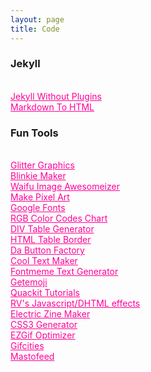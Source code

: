 ```yaml
---
layout: page
title: Code
---
```

<h3>Jekyll</h3><br />
<a href="https://jekyllcodex.org/without-plugins/" style="color:#FF0099;">Jekyll Without Plugins</a><br>
<a href="https://markdowntohtml.com/" style="color:#FF0099;">Markdown To HTML</a><br>

<h3>Fun Tools</h3><br />
<a href="http://www.glitter-graphics.com" style="color:#FF0099;">Glitter Graphics</a><br />
  <a href="https://www.animationpatch.com/blinkiemaker.html" style="color:#FF0099;">Blinkie Maker</a><br>
  <a href="https://waifu2x.me" style="color:#FF0099;">Waifu Image Awesomeizer</a><br>
  <a href="https://makepixelart.com/" style="color:#FF0099;">Make Pixel Art</a><br>
  <a href="https://fonts.google.com/" style="color:#FF0099;">Google Fonts</a><br>
  <a href="https://www.rapidtables.com/web/color/RGB_Color.html" style="color:#FF0099;">RGB Color Codes Chart</a><br>
  <a href="https://divtable.com/generator/" style="color:#FF0099;">DIV Table Generator</a><br>
  <a href="https://www.quackit.com/html/codes/tables/html_table_border.cfm" style="color:#FF0099;">HTML Table Border</a><br>
  <a href="https://dabuttonfactory.com/" style="color:#FF0099;">Da Button Factory</a><br>
  <a href="https://engfto.com/" style="color:#FF0099;">Cool Text Maker</a><br>
  <a href="https://fontmeme.com/text-generator/" style="color:#FF0099;">Fontmeme Text Generator</a><br>
  <a href="https://getemoji.com/" style="color:#FF0099;">Getemoji</a><br>
  <a href="https://www.quackit.com/" style="color:#FF0099;">Quackit Tutorials</a><br>
  <a href="https://mf2fm.com/rv" style="color:#FF0099;">RV&#39;s Javascript/DHTML effects</a><br>
  <a href="https://alienmelon.itch.io/electric-zine-maker" style="color:#FF0099;">Electric Zine Maker</a><br>
  <a href="http://css3generator.com/" style="color:#FF0099;">CSS3 Generator</a><br>
  <a href="https://ezgif.com/optimize" style="color:#FF0099;">EZGif Optimizer</a><br>
  <a href="https://gifcities.org/" style="color:#FF0099;">Gifcities</a><br>
  <a href="http://www.mastofeed.com/" style="color:#FF0099;">Mastofeed</a>


